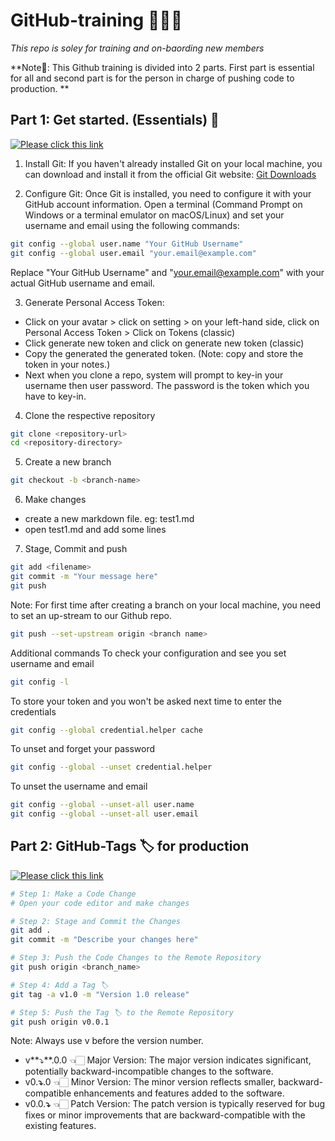 # GitHub-training 👨🏻‍💻
*This repo is soley for training and on-baording new members*

**Note📝: This Github training is divided into 2 parts. First part is essential for all and second part is for the person in charge of pushing code to production.
**
## Part 1: Get started. (Essentials) 🐣
[![Please click this link](https://cdn-icons-png.flaticon.com/512/4404/4404094.png)](https://coolriots.bitrix24.com/~upNjb)

1. Install Git:
If you haven't already installed Git on your local machine, you can download and install it from the official Git website: [Git Downloads](https://git-scm.com/downloads)

2. Configure Git:
Once Git is installed, you need to configure it with your GitHub account information. Open a terminal (Command Prompt on Windows or a terminal emulator on macOS/Linux) and set your username and email using the following commands:
```bash
git config --global user.name "Your GitHub Username"
git config --global user.email "your.email@example.com"
```
Replace "Your GitHub Username" and "your.email@example.com" with your actual GitHub username and email.

3. Generate Personal Access Token:
- Click on your avatar > click on setting > on your left-hand side, click on Personal Access Token > Click on Tokens (classic)
- Click generate new token and click on generate new token (classic)
- Copy the generated the generated token. (Note: copy and store the token in your notes.)
- Next when you clone a repo, system will prompt to key-in your username then user password. The password is the token which you have to key-in.

4. Clone the respective repository
```bash
git clone <repository-url>
cd <repository-directory>
```

5. Create a new branch
```bash
git checkout -b <branch-name>
```

6. Make changes
- create a new markdown file. eg: test1.md
- open test1.md and add some lines

7. Stage, Commit and push
```bash
git add <filename>
git commit -m "Your message here"
git push
```
Note: For first time after creating a branch on your local machine, you need to set an up-stream to our Github repo.
```bash
git push --set-upstream origin <branch name>
```

Additional commands
To check your configuration and see you set username and email
```bash
git config -l
```
To store your token and you won't be asked next time to enter the credentials
```bash
git config --global credential.helper cache
```
To unset and forget your password
```bash
git config --global --unset credential.helper
```
To unset the username and email
```bash
git config --global --unset-all user.name
git config --global --unset-all user.email
```


## Part 2: GitHub-Tags 🏷️ for production
[![Please click this link](https://cdn-icons-png.flaticon.com/512/4404/4404094.png)](https://coolriots.bitrix24.com/~chaoC)

```bash
# Step 1: Make a Code Change
# Open your code editor and make changes

# Step 2: Stage and Commit the Changes
git add .
git commit -m "Describe your changes here"

# Step 3: Push the Code Changes to the Remote Repository
git push origin <branch_name>

# Step 4: Add a Tag 🏷️
git tag -a v1.0 -m "Version 1.0 release"

# Step 5: Push the Tag 🏷️ to the Remote Repository
git push origin v0.0.1
```
Note: Always use v before the version number. 
- v**⤵**.0.0 👈🏻 Major Version: The major version indicates significant, potentially backward-incompatible changes to the software.
- v0.**⤵**.0 👈🏻 Minor Version: The minor version reflects smaller, backward-compatible enhancements and features added to the software. 
- v0.0.**⤵** 👈🏻 Patch Version: The patch version is typically reserved for bug fixes or minor improvements that are backward-compatible with the existing features.


